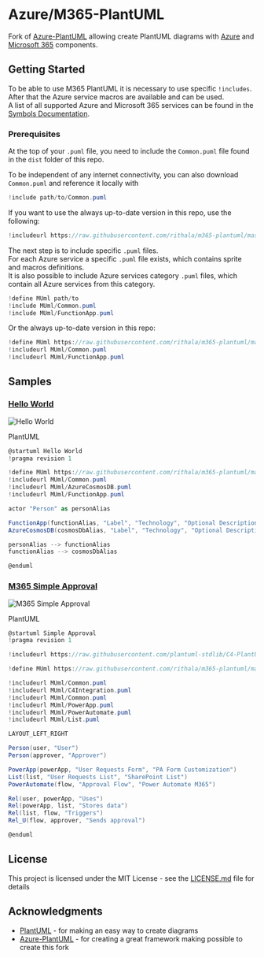 # Azure/M365-PlantUML

Fork of [Azure-PlantUML](https://github.com/plantuml-stdlib/Azure-PlantUML) allowing create PlantUML diagrams with [Azure](https://azure.microsoft.com/en-us/) and [Microsoft 365](https://www.office.com/) components.

## Getting Started

To be able to use M365 PlantUML it is necessary to use specific `!includes`.  
After that the Azure service macros are available and can be used.  
A list of all supported Azure and Microsoft 365 services can be found in the [Symbols Documentation](/Elements%20Table.md).

### Prerequisites

At the top of your  `.puml` file, you need to include the `Common.puml` file found in the `dist` folder of this repo.

To be independent of any internet connectivity, you can also download `Common.puml` and reference it locally with

```c#
!include path/to/Common.puml
```

If you want to use the always up-to-date version in this repo, use the following:

```c#
!includeurl https://raw.githubusercontent.com/rithala/m365-plantuml/master/dist/Common.puml
```

The next step is to include specific `.puml` files.  
For each Azure service a specific `.puml` file exists, which contains sprite and macros definitions.  
It is also possible to include Azure services category `.puml` files, which contain all Azure services from this category.

```c#
!define MUml path/to
!include MUml/Common.puml
!include MUml/FunctionApp.puml
```

Or the always up-to-date version in this repo:

```c#
!define MUml https://raw.githubusercontent.com/rithala/m365-plantuml/master/dist
!includeurl MUml/Common.puml
!includeurl MUml/FunctionApp.puml
```

## Samples

### [Hello World](/samples/Hello%20World.puml)

![Hello World](http://www.plantuml.com/plantuml/proxy?idx=0&src=https%3A%2F%2Fraw.githubusercontent.com%2Frithala%2Fm365-plantuml%2Fmaster%2Fsamples%2FHello%2520World.puml)

PlantUML
```c#
@startuml Hello World
!pragma revision 1

!define MUml https://raw.githubusercontent.com/rithala/m365-plantuml/master/dist
!includeurl MUml/Common.puml
!includeurl MUml/AzureCosmosDB.puml
!includeurl MUml/FunctionApp.puml

actor "Person" as personAlias

FunctionApp(functionAlias, "Label", "Technology", "Optional Description")
AzureCosmosDB(cosmosDbAlias, "Label", "Technology", "Optional Description")

personAlias --> functionAlias
functionAlias --> cosmosDbAlias

@enduml
```


### [M365 Simple Approval](/samples/M365%20Simple%20Approval.puml)

![M365 Simple Approval](http://www.plantuml.com/plantuml/proxy?idx=0&src=https%3A%2F%2Fraw.githubusercontent.com%2Frithala%2Fm365-plantuml%2Fmaster%2Fsamples%2FM365%2520Simple%2520Approval.puml)

PlantUML
```c#
@startuml Simple Approval
!pragma revision 1

!includeurl https://raw.githubusercontent.com/plantuml-stdlib/C4-PlantUML/master/C4_Container.puml

!define MUml https://raw.githubusercontent.com/rithala/m365-plantuml/master/dist

!includeurl MUml/Common.puml
!includeurl MUml/C4Integration.puml
!includeurl MUml/Common.puml
!includeurl MUml/PowerApp.puml
!includeurl MUml/PowerAutomate.puml
!includeurl MUml/List.puml

LAYOUT_LEFT_RIGHT

Person(user, "User")
Person(approver, "Approver")

PowerApp(powerApp, "User Requests Form", "PA Form Customization")
List(list, "User Requests List", "SharePoint List")
PowerAutomate(flow, "Approval Flow", "Power Automate M365")

Rel(user, powerApp, "Uses")
Rel(powerApp, list, "Stores data")
Rel(list, flow, "Triggers")
Rel_U(flow, approver, "Sends approval")

@enduml
```

## License

This project is licensed under the MIT License - see the [LICENSE.md](LICENSE.md) file for details

## Acknowledgments
* [PlantUML](http://www.plantuml.com) - for making an easy way to create diagrams
* [Azure-PlantUML](https://github.com/plantuml-stdlib/Azure-PlantUML) - for creating a great framework making possible to create this fork

